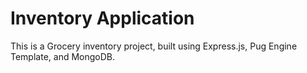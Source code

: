 # Inventory Application

This is a Grocery inventory project, built using Express.js, Pug Engine Template, and MongoDB.
